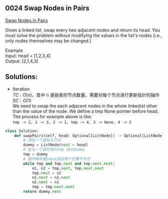## 0024 Swap Nodes in Pairs  
[Swap Nodes in Pairs](https://leetcode.cn/problems/swap-nodes-in-pairs/)

Given a linked list, swap every two adjacent nodes and return its head. You must solve the problem without modifying the values in the list's nodes (i.e., only nodes themselves may be changed.)  

Example  
Input: head = [1,2,3,4]  
Output: [2,1,4,3]

## Solutions:  
- Iteration  
$TC: O(n)$，其中 n 是链表的节点数量。需要对每个节点进行更新指针的操作  
$SC: O(1)$  
We need to swap the each adjacent nodes in the whole linkedist other than the value of the node. We define a tmp None pointer before head. The process for example above is like:  
`tmp -> 2, 1 -> 3, 2 -> 1, tmp -> 4, 3 -> None, 4 -> 3`  
```python
class Solution:
    def swapPairs(self, head: Optional[ListNode]) -> Optional[ListNode]:
        # 添加一个虚拟头节点
        dummy = ListNode(next = head)
        # 定义一个临时指针tmp 指向dummy
        tmp = dummy
        # 循环条件是tmp以及后两个位置不为空
        while tmp and tmp.next and tmp.next.next:
            n1, n2 = tmp.next, tmp.next.next
            tmp.next = n2
            n1.next = n2.next
            n2.next = n1
            tmp = tmp.next.next
        return dummy.next
```